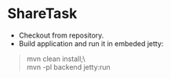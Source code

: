 ShareTask
======

* Checkout from repository.
* Build application and run it in embeded jetty: 

>    mvn clean install;\  
>    mvn -pl backend jetty:run
